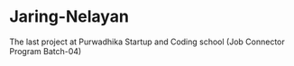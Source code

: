 # Jaring-Nelayan
The last project at Purwadhika Startup and Coding school (Job Connector Program Batch-04)
